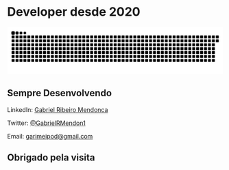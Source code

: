           
# Developer desde 2020

![Snake animation](https://github.com/GabrielMendonca1/GabrielMendonca1/blob/output/github-contribution-grid-snake-dark.svg)

   
## Sempre Desenvolvendo

LinkedIn: [Gabriel Ribeiro Mendonca](https://www.linkedin.com/in/gabriel-ribeiro-mendon%C3%A7a-910692269/)

Twitter: [@GabrielRMendon1](https://twitter.com/GabrielRMendon1)

Email: [garimeipod@gmail.com](mailto:garimeipod@gmail.com)

## Obrigado pela visita


